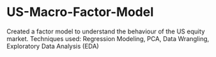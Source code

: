 # US-Macro-Factor-Model
Created a factor model to understand the behaviour of the US equity market. Techniques used: Regression Modeling, PCA, Data Wrangling, Exploratory Data Analysis (EDA) 
